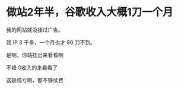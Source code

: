 # 做站2年半，谷歌收入大概1刀一个月


我的网站就没挂过广告。<img id="aimg_d6TV5" onclick="zoom(this, this.src, 0, 0, 0)" class="zoom" src="https://cdn.jsdelivr.net/gh/hishis/forum-master/public/images/patch.gif" onmouseover="img_onmouseoverfunc(this)" onload="thumbImg(this)" border="0" alt="" />

我 IP 3 千多，一个月也才 80 刀不到。

是啊。你站挂出来看看啊<img id="aimg_o1Rdn" onclick="zoom(this, this.src, 0, 0, 0)" class="zoom" src="https://cdn.jsdelivr.net/gh/hishis/forum-master/public/images/patch.gif" onmouseover="img_onmouseoverfunc(this)" onload="thumbImg(this)" border="0" alt="" />

不错 0收入的来看看了

这是纯亏啊，都不够续费
